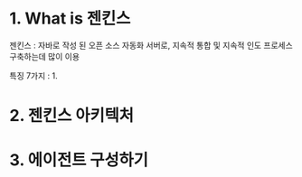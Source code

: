 # 1. What is 젠킨스
젠킨스 : 자바로 작성 된 오픈 소스 자동화 서버로, 지속적 통합 및 지속적 인도 프로세스 구축하는데 많이 이용

특징 7가지 : 
1. 
# 2. 젠킨스 아키텍처
# 3. 에이전트 구성하기



